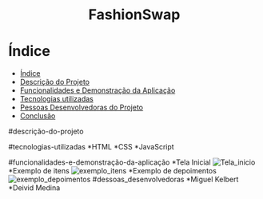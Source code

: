 <h1 align="center">FashionSwap</h1>

# Índice 

* [Índice](#índice)
* [Descrição do Projeto](#descrição-do-projeto)
* [Funcionalidades e Demonstração da Aplicação](#funcionalidades-e-demonstração-da-aplicação)
* [Tecnologias utilizadas](#tecnologias-utilizadas)
* [Pessoas Desenvolvedoras do Projeto](#pessoas-desenvolvedoras)
* [Conclusão](#conclusão)

#descrição-do-projeto

#tecnologias-utilizadas
*HTML
*CSS
*JavaScript

#funcionalidades-e-demonstração-da-aplicação
*Tela Inicial
![Tela_inicio](https://github.com/Migark/FashionSwap/assets/116565116/760d942f-df8e-47aa-8cdc-9e06aa186d4e)
*Exemplo de itens
![exemplo_itens](https://github.com/Migark/FashionSwap/assets/116565116/22b97d82-2100-4054-aae9-83eaaf1910c4)
*Exemplo de depoimentos
![exemplo_depoimentos](https://github.com/Migark/FashionSwap/assets/116565116/c99c2a08-9c77-4dbd-bfce-c66a5d65f94c)
#dessoas_desenvolvedoras
*Miguel Kelbert
*Deivid Medina
